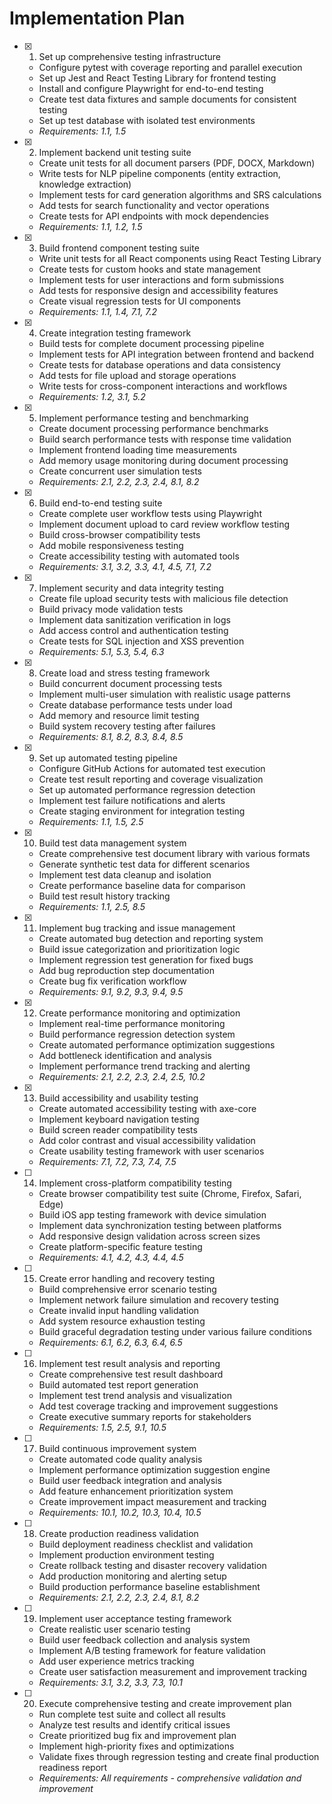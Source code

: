 # Implementation Plan

- [x] 1. Set up comprehensive testing infrastructure
  - Configure pytest with coverage reporting and parallel execution
  - Set up Jest and React Testing Library for frontend testing
  - Install and configure Playwright for end-to-end testing
  - Create test data fixtures and sample documents for consistent testing
  - Set up test database with isolated test environments
  - _Requirements: 1.1, 1.5_

- [x] 2. Implement backend unit testing suite
  - Create unit tests for all document parsers (PDF, DOCX, Markdown)
  - Write tests for NLP pipeline components (entity extraction, knowledge extraction)
  - Implement tests for card generation algorithms and SRS calculations
  - Add tests for search functionality and vector operations
  - Create tests for API endpoints with mock dependencies
  - _Requirements: 1.1, 1.2, 1.5_

- [x] 3. Build frontend component testing suite
  - Write unit tests for all React components using React Testing Library
  - Create tests for custom hooks and state management
  - Implement tests for user interactions and form submissions
  - Add tests for responsive design and accessibility features
  - Create visual regression tests for UI components
  - _Requirements: 1.1, 1.4, 7.1, 7.2_

- [x] 4. Create integration testing framework
  - Build tests for complete document processing pipeline
  - Implement tests for API integration between frontend and backend
  - Create tests for database operations and data consistency
  - Add tests for file upload and storage operations
  - Write tests for cross-component interactions and workflows
  - _Requirements: 1.2, 3.1, 5.2_

- [x] 5. Implement performance testing and benchmarking
  - Create document processing performance benchmarks
  - Build search performance tests with response time validation
  - Implement frontend loading time measurements
  - Add memory usage monitoring during document processing
  - Create concurrent user simulation tests
  - _Requirements: 2.1, 2.2, 2.3, 2.4, 8.1, 8.2_

- [x] 6. Build end-to-end testing suite
  - Create complete user workflow tests using Playwright
  - Implement document upload to card review workflow testing
  - Build cross-browser compatibility tests
  - Add mobile responsiveness testing
  - Create accessibility testing with automated tools
  - _Requirements: 3.1, 3.2, 3.3, 4.1, 4.5, 7.1, 7.2_

- [x] 7. Implement security and data integrity testing
  - Create file upload security tests with malicious file detection
  - Build privacy mode validation tests
  - Implement data sanitization verification in logs
  - Add access control and authentication testing
  - Create tests for SQL injection and XSS prevention
  - _Requirements: 5.1, 5.3, 5.4, 6.3_

- [x] 8. Create load and stress testing framework
  - Build concurrent document processing tests
  - Implement multi-user simulation with realistic usage patterns
  - Create database performance tests under load
  - Add memory and resource limit testing
  - Build system recovery testing after failures
  - _Requirements: 8.1, 8.2, 8.3, 8.4, 8.5_

- [x] 9. Set up automated testing pipeline
  - Configure GitHub Actions for automated test execution
  - Create test result reporting and coverage visualization
  - Set up automated performance regression detection
  - Implement test failure notifications and alerts
  - Create staging environment for integration testing
  - _Requirements: 1.1, 1.5, 2.5_

- [x] 10. Build test data management system
  - Create comprehensive test document library with various formats
  - Generate synthetic test data for different scenarios
  - Implement test data cleanup and isolation
  - Create performance baseline data for comparison
  - Build test result history tracking
  - _Requirements: 1.1, 2.5, 8.5_

- [x] 11. Implement bug tracking and issue management
  - Create automated bug detection and reporting system
  - Build issue categorization and prioritization logic
  - Implement regression test generation for fixed bugs
  - Add bug reproduction step documentation
  - Create bug fix verification workflow
  - _Requirements: 9.1, 9.2, 9.3, 9.4, 9.5_

- [x] 12. Create performance monitoring and optimization
  - Implement real-time performance monitoring
  - Build performance regression detection system
  - Create automated performance optimization suggestions
  - Add bottleneck identification and analysis
  - Implement performance trend tracking and alerting
  - _Requirements: 2.1, 2.2, 2.3, 2.4, 2.5, 10.2_

- [x] 13. Build accessibility and usability testing
  - Create automated accessibility testing with axe-core
  - Implement keyboard navigation testing
  - Build screen reader compatibility tests
  - Add color contrast and visual accessibility validation
  - Create usability testing framework with user scenarios
  - _Requirements: 7.1, 7.2, 7.3, 7.4, 7.5_

- [ ] 14. Implement cross-platform compatibility testing
  - Create browser compatibility test suite (Chrome, Firefox, Safari, Edge)
  - Build iOS app testing framework with device simulation
  - Implement data synchronization testing between platforms
  - Add responsive design validation across screen sizes
  - Create platform-specific feature testing
  - _Requirements: 4.1, 4.2, 4.3, 4.4, 4.5_

- [ ] 15. Create error handling and recovery testing
  - Build comprehensive error scenario testing
  - Implement network failure simulation and recovery testing
  - Create invalid input handling validation
  - Add system resource exhaustion testing
  - Build graceful degradation testing under various failure conditions
  - _Requirements: 6.1, 6.2, 6.3, 6.4, 6.5_

- [ ] 16. Implement test result analysis and reporting
  - Create comprehensive test result dashboard
  - Build automated test report generation
  - Implement test trend analysis and visualization
  - Add test coverage tracking and improvement suggestions
  - Create executive summary reports for stakeholders
  - _Requirements: 1.5, 2.5, 9.1, 10.5_

- [ ] 17. Build continuous improvement system
  - Create automated code quality analysis
  - Implement performance optimization suggestion engine
  - Build user feedback integration and analysis
  - Add feature enhancement prioritization system
  - Create improvement impact measurement and tracking
  - _Requirements: 10.1, 10.2, 10.3, 10.4, 10.5_

- [ ] 18. Create production readiness validation
  - Build deployment readiness checklist and validation
  - Implement production environment testing
  - Create rollback testing and disaster recovery validation
  - Add production monitoring and alerting setup
  - Build production performance baseline establishment
  - _Requirements: 2.1, 2.2, 2.3, 2.4, 8.1, 8.2_

- [ ] 19. Implement user acceptance testing framework
  - Create realistic user scenario testing
  - Build user feedback collection and analysis system
  - Implement A/B testing framework for feature validation
  - Add user experience metrics tracking
  - Create user satisfaction measurement and improvement tracking
  - _Requirements: 3.1, 3.2, 3.3, 7.3, 10.1_

- [ ] 20. Execute comprehensive testing and create improvement plan
  - Run complete test suite and collect all results
  - Analyze test results and identify critical issues
  - Create prioritized bug fix and improvement plan
  - Implement high-priority fixes and optimizations
  - Validate fixes through regression testing and create final production readiness report
  - _Requirements: All requirements - comprehensive validation and improvement_